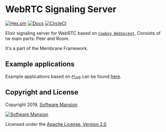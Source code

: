 # WebRTC Signaling Server

[![Hex.pm](https://img.shields.io/hexpm/v/membrane_webrtc_server.svg)](https://hex.pm/packages/membrane_webrtc_server)
[![Docs](https://img.shields.io/badge/api-docs-yellow.svg?style=flat)](https://hexdocs.pm/membrane_webrtc_server)
[![CircleCI](https://circleci.com/gh/membraneframework/webrtc-server.svg?style=svg)](https://circleci.com/gh/membraneframework/webrtc_server)

Elixir signaling server for WebRTC based on 
[`Cowboy WebSocket`](https://ninenines.eu/docs/en/cowboy/2.6/manual/cowboy_websocket/).
Consists of tw main parts: Peer and Room.

It's a part of the Membrane Framework.

## Example applications

Example applications based on [`Plug`](https://hexdocs.pm/plug/) can be found 
[here](https://github.com/membraneframework/membrane-demo/tree/master/webrtc/).

## Copyright and License

Copyright 2019, [Software Mansion](https://swmansion.com/?utm_source=git&utm_medium=readme&utm_campaign=membrane)

[![Software Mansion](https://logo.swmansion.com/logo?color=white&variant=desktop&width=200&tag=membrane-github)](https://swmansion.com/?utm_source=git&utm_medium=readme&utm_campaign=membrane)

Licensed under the [Apache License, Version 2.0](LICENSE)
